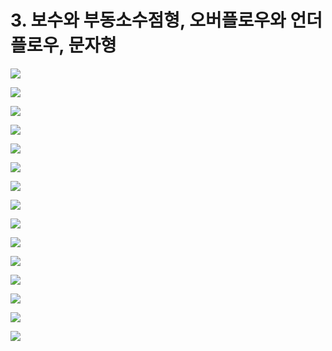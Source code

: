 # 3. 보수와 부동소수점형, 오버플로우와 언더플로우, 문자형

![](.gitbook/assets/2020-01-03-12.00.22.png)

![](.gitbook/assets/2020-01-03-12.00.38.png)

![](.gitbook/assets/2020-01-03-12.02.31.png)

![](.gitbook/assets/2020-01-03-12.16.08.png)

![](.gitbook/assets/2020-01-03-12.17.58.png)

![](.gitbook/assets/2020-01-03-12.18.48.png)

![](.gitbook/assets/2020-01-03-12.18.53.png)

![](.gitbook/assets/2020-01-03-12.19.29.png)

![](.gitbook/assets/2020-01-03-12.20.12.png)

![](.gitbook/assets/2020-01-03-12.20.58.png)

![](.gitbook/assets/2020-01-03-12.21.10.png)

![](.gitbook/assets/2020-01-03-12.21.17.png)



![](.gitbook/assets/2020-01-03-12.22.35.png)

![](.gitbook/assets/2020-01-03-12.23.34.png)

![](.gitbook/assets/2020-01-03-12.23.58.png)

